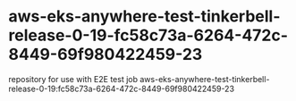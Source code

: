 # aws-eks-anywhere-test-tinkerbell-release-0-19-fc58c73a-6264-472c-8449-69f980422459-23
repository for use with E2E test job aws-eks-anywhere-test-tinkerbell-release-0-19:fc58c73a-6264-472c-8449-69f980422459-23
